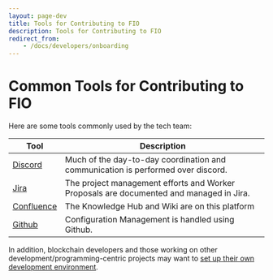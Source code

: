 ```yaml
---
layout: page-dev
title: Tools for Contributing to FIO
description: Tools for Contributing to FIO
redirect_from:
    - /docs/developers/onboarding
---
```


# Common Tools for Contributing to FIO

Here are some tools commonly used by the tech team:

|Tool|Description|
|---|---|
|[Discord](https://discord.gg/fio) |Much of the day-to-day coordination and communication is performed over discord.  |
|[Jira](https://fioprotocol.atlassian.net/jira/software/c/projects/BD/boards/2?selectedIssue=BD-3035)|The project management efforts and Worker Proposals are documented and managed in Jira.|
|[Confluence](https://fioprotocol.atlassian.net/wiki/home)|The Knowledge Hub and Wiki are on this platform|
|[Github](https://github.com/fioprotocol/)|Configuration Management is handled using Github.|


In addition, blockchain developers and those working on other development/programming-centric projects may want to [set up their own development environment]({{site.baseurl}}/docs/contribute/onboarding-devenviron).